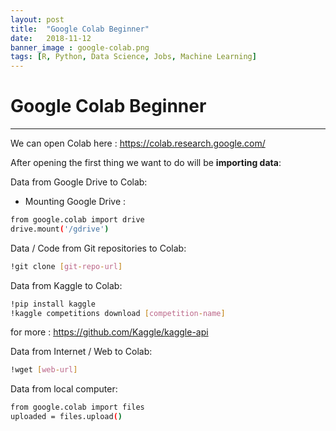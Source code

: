 ```yaml
---
layout: post
title:  "Google Colab Beginner"
date:   2018-11-12
banner_image : google-colab.png
tags: [R, Python, Data Science, Jobs, Machine Learning]
---
```


# Google Colab Beginner
---

We can open Colab here : https://colab.research.google.com/

After opening the first thing we want to do will be **importing data**:

Data from Google Drive to Colab:
- Mounting Google Drive :
```sh
from google.colab import drive
drive.mount('/gdrive')
```

Data / Code from Git repositories to Colab:
```sh
!git clone [git-repo-url]
```

Data from Kaggle to Colab:
```sh
!pip install kaggle
!kaggle competitions download [competition-name]
```
for more : https://github.com/Kaggle/kaggle-api

Data from Internet / Web to Colab:
```sh
!wget [web-url]
```

Data from local computer:
```sh
from google.colab import files
uploaded = files.upload()
```
